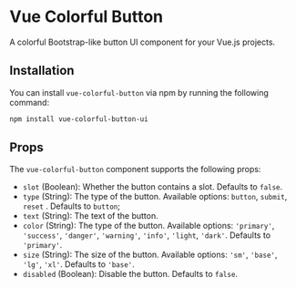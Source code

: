 # Vue Colorful Button

A colorful Bootstrap-like button UI component for your Vue.js projects.

## Installation

You can install `vue-colorful-button` via npm by running the following command:

```bash
npm install vue-colorful-button-ui
```

## Props

The `vue-colorful-button` component supports the following props:

- `slot` (Boolean): Whether the button contains a slot. Defaults to `false`.
- `type` (String): The type of the button. Available options: `button`, `submit`, `reset` . Defaults to `button`;
- `text` (String): The text of the button.
- `color` (String): The type of the button. Available options: `'primary'`, `'success'`, `'danger'`, `'warning'`, `'info'`, `'light`, `'dark'`. Defaults to `'primary'`.
- `size` (String): The size of the button. Available options: `'sm'`, `'base'`, `'lg'`, `'xl'`. Defaults to `'base'`.
- `disabled` (Boolean): Disable the button. Defaults to `false`.
